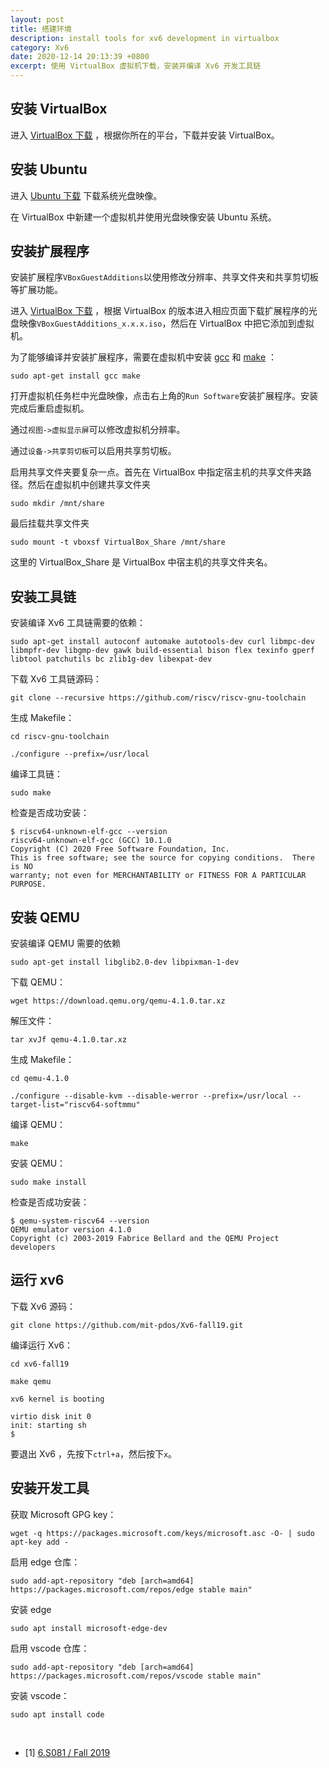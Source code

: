 ```yaml
---
layout: post
title: 搭建环境
description: install tools for xv6 development in virtualbox
category: Xv6
date: 2020-12-14 20:13:39 +0800
excerpt: 使用 VirtualBox 虚拟机下载，安装并编译 Xv6 开发工具链
---
```


## 安装 VirtualBox

进入 [VirtualBox 下载](https://www.virtualbox.org/wiki/Downloads) ，根据你所在的平台，下载并安装 VirtualBox。

## 安装 Ubuntu

进入 [Ubuntu 下载](https://cn.ubuntu.com/download/desktop) 下载系统光盘映像。

在 VirtualBox 中新建一个虚拟机并使用光盘映像安装 Ubuntu 系统。

## 安装扩展程序

安装扩展程序`VBoxGuestAdditions`以使用修改分辨率、共享文件夹和共享剪切板等扩展功能。

进入 [VirtualBox 下载](http://download.virtualbox.org/virtualbox) ，根据 VirtualBox 的版本进入相应页面下载扩展程序的光盘映像`VBoxGuestAdditions_x.x.x.iso`，然后在 VirtualBox 中把它添加到虚拟机。

为了能够编译并安装扩展程序，需要在虚拟机中安装 [gcc](https://gcc.gnu.org/) 和 [make](http://www.gnu.org/software/make/) ：

`sudo apt-get install gcc make`

打开虚拟机任务栏中光盘映像，点击右上角的`Run Software`安装扩展程序。安装完成后重启虚拟机。

通过`视图->虚拟显示屏`可以修改虚拟机分辨率。

通过`设备->共享剪切板`可以启用共享剪切板。

启用共享文件夹要复杂一点。首先在 VirtualBox 中指定宿主机的共享文件夹路径。然后在虚拟机中创建共享文件夹

`sudo mkdir /mnt/share`

最后挂载共享文件夹

`sudo mount -t vboxsf VirtualBox_Share /mnt/share`

这里的 VirtualBox_Share 是 VirtualBox 中宿主机的共享文件夹名。

## 安装工具链

安装编译 Xv6 工具链需要的依赖：

`sudo apt-get install autoconf automake autotools-dev curl libmpc-dev libmpfr-dev libgmp-dev gawk build-essential bison flex texinfo gperf libtool patchutils bc zlib1g-dev libexpat-dev`

下载 Xv6 工具链源码：

`git clone --recursive https://github.com/riscv/riscv-gnu-toolchain`

生成 Makefile：

`cd riscv-gnu-toolchain`

`./configure --prefix=/usr/local`

编译工具链：

`sudo make`

检查是否成功安装：

```shell
$ riscv64-unknown-elf-gcc --version
riscv64-unknown-elf-gcc (GCC) 10.1.0
Copyright (C) 2020 Free Software Foundation, Inc.
This is free software; see the source for copying conditions.  There is NO
warranty; not even for MERCHANTABILITY or FITNESS FOR A PARTICULAR PURPOSE.
```

## 安装 QEMU

安装编译 QEMU 需要的依赖

`sudo apt-get install libglib2.0-dev libpixman-1-dev`

下载 QEMU：

`wget https://download.qemu.org/qemu-4.1.0.tar.xz`

解压文件：

`tar xvJf qemu-4.1.0.tar.xz`

生成 Makefile：

`cd qemu-4.1.0`

`./configure --disable-kvm --disable-werror --prefix=/usr/local --target-list="riscv64-softmmu"`

编译 QEMU：

`make`

安装 QEMU：

`sudo make install`

检查是否成功安装：

```shell
$ qemu-system-riscv64 --version
QEMU emulator version 4.1.0
Copyright (c) 2003-2019 Fabrice Bellard and the QEMU Project developers
```

## 运行 xv6

下载 Xv6 源码：

`git clone https://github.com/mit-pdos/Xv6-fall19.git`

编译运行 Xv6：

`cd xv6-fall19`

`make qemu`

```shell
xv6 kernel is booting

virtio disk init 0
init: starting sh
$ 
```

要退出 Xv6 ，先按下`ctrl+a`，然后按下`x`。

## 安装开发工具

获取 Microsoft GPG key：

`wget -q https://packages.microsoft.com/keys/microsoft.asc -O- | sudo apt-key add -`

启用 edge 仓库：

`sudo add-apt-repository "deb [arch=amd64] https://packages.microsoft.com/repos/edge stable main"`

安装 edge

`sudo apt install microsoft-edge-dev`

启用 vscode 仓库：

`sudo add-apt-repository "deb [arch=amd64] https://packages.microsoft.com/repos/vscode stable main"`

安装 vscode：

`sudo apt install code`

&nbsp;

- [1] [6.S081 / Fall 2019](https://pdos.csail.mit.edu/6.828/2019/tools.html)